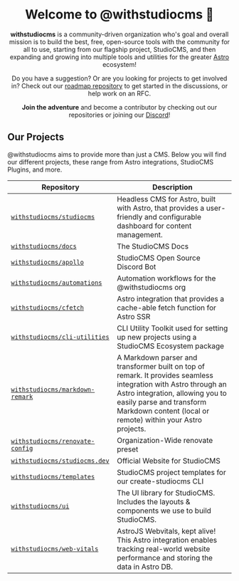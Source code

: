 <h1 align="center"><strong>Welcome to @withstudiocms 👋</strong></h1>
<p align="center">
  <strong>withstudiocms</strong> is a community-driven organization who's goal and overall mission is to build
    the best, free, open-source tools with the community for all to use, starting from our flagship project, StudioCMS,
    and then expanding and growing into multiple tools and utilities for the greater <a href="https://astro.build">Astro</a> ecosystem!
</p>

<p align="center">
  Do you have a suggestion? Or are you looking for projects to get involved in? Check out our <a href="https://github.com/withstudiocms/roadmap">roadmap repository</a> 
  to get started in the discussions, or help work on an RFC.
</p>

<p align="center">
  <strong>Join the adventure</strong> and become a contributor by checking out our repositories
    or joining our <a href="https://chat.studiocms.dev">Discord</a>!
</p>

## Our Projects

@withstudiocms aims to provide more than just a CMS. Below you will find our different projects, these range from Astro integrations, StudioCMS Plugins, and more.

| Repository | Description |
| ---------- | ----------- |
| [`withstudiocms/studiocms`](https://github.com/withstudiocms/studiocms) | Headless CMS for Astro, built with Astro, that provides a user-friendly and configurable dashboard for content management. | 
| [`withstudiocms/docs`](https://github.com/withstudiocms/docs) | The StudioCMS Docs |
| [`withstudiocms/apollo`](https://github.com/withstudiocms/apollo) | StudioCMS Open Source Discord Bot |
| [`withstudiocms/automations`](https://github.com/withstudiocms/automations) | Automation workflows for the @withstudiocms org |
| [`withstudiocms/cfetch`](https://github.com/withstudiocms/cfetch) | Astro integration that provides a cache-able fetch function for Astro SSR |
| [`withstudiocms/cli-utilities`](https://github.com/withstudiocms/cli-utilities) | CLI Utility Toolkit used for setting up new projects using a StudioCMS Ecosystem package |
| [`withstudiocms/markdown-remark`](https://github.com/withstudiocms/markdown-remark) | A Markdown parser and transformer built on top of remark. It provides seamless integration with Astro through an Astro integration, allowing you to easily parse and transform Markdown content (local or remote) within your Astro projects. |
| [`withstudiocms/renovate-config`](https://github.com/withstudiocms/renovate-config) | Organization-Wide renovate preset |
| [`withstudiocms/studiocms.dev`](https://github.com/withstudiocms/studiocms.dev) | Official Website for StudioCMS |
| [`withstudiocms/templates`](https://github.com/withstudiocms/templates) | StudioCMS project templates for our create-studiocms CLI |
| [`withstudiocms/ui`](https://github.com/withstudiocms/ui) | The UI library for StudioCMS. Includes the layouts & components we use to build StudioCMS. |
| [`withstudiocms/web-vitals`](https://github.com/withstudiocms/web-vitals) | AstroJS Webvitals, kept alive! This Astro integration enables tracking real-world website performance and storing the data in Astro DB. |